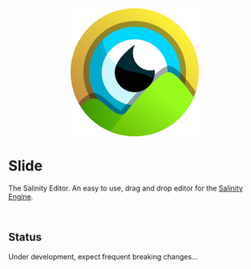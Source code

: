 <div align="center">
<img src="./files/logo/slide256.png" width="256px" height="256px" alt="Salinity Editor"/>
</div>

# Slide

The Salinity Editor. An easy to use, drag and drop editor for the [Salinity Engine](https://github.com/salinityengine/engine).

<br />

## Status

Under development, expect frequent breaking changes...

<br />

